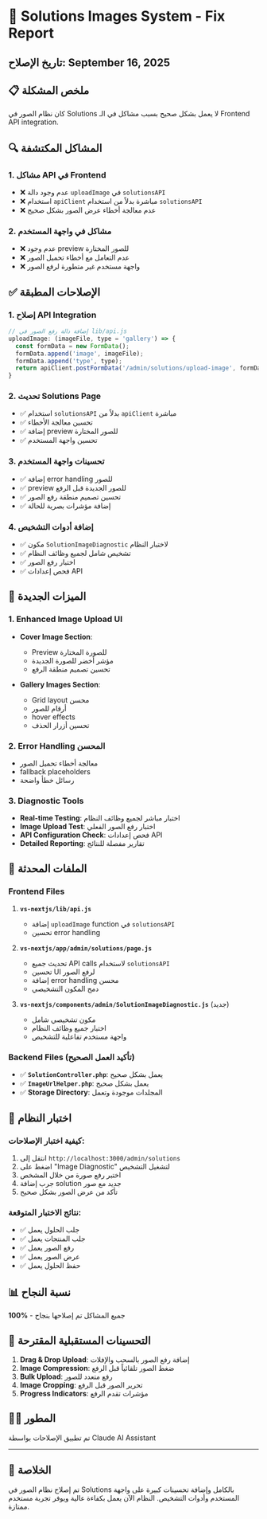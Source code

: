 # 🔧 Solutions Images System - Fix Report

## تاريخ الإصلاح: September 16, 2025

## 📋 ملخص المشكلة
كان نظام الصور في Solutions لا يعمل بشكل صحيح بسبب مشاكل في الـ Frontend API integration.

## 🔍 المشاكل المكتشفة

### 1. مشاكل API في Frontend
- ❌ عدم وجود دالة `uploadImage` في `solutionsAPI`
- ❌ استخدام `apiClient` مباشرة بدلاً من استخدام `solutionsAPI`
- ❌ عدم معالجة أخطاء عرض الصور بشكل صحيح

### 2. مشاكل في واجهة المستخدم
- ❌ عدم وجود preview للصور المختارة
- ❌ عدم التعامل مع أخطاء تحميل الصور
- ❌ واجهة مستخدم غير متطورة لرفع الصور

## ✅ الإصلاحات المطبقة

### 1. إصلاح API Integration
```javascript
// إضافة دالة رفع الصور في lib/api.js
uploadImage: (imageFile, type = 'gallery') => {
  const formData = new FormData();
  formData.append('image', imageFile);
  formData.append('type', type);
  return apiClient.postFormData('/admin/solutions/upload-image', formData);
}
```

### 2. تحديث Solutions Page
- ✅ استخدام `solutionsAPI` بدلاً من `apiClient` مباشرة
- ✅ تحسين معالجة الأخطاء
- ✅ إضافة preview للصور المختارة
- ✅ تحسين واجهة المستخدم

### 3. تحسينات واجهة المستخدم
- ✅ إضافة error handling للصور
- ✅ preview للصور الجديدة قبل الرفع
- ✅ تحسين تصميم منطقة رفع الصور
- ✅ إضافة مؤشرات بصرية للحالة

### 4. إضافة أدوات التشخيص
- ✅ مكون `SolutionImageDiagnostic` لاختبار النظام
- ✅ تشخيص شامل لجميع وظائف النظام
- ✅ اختبار رفع الصور
- ✅ فحص إعدادات API

## 🚀 الميزات الجديدة

### 1. Enhanced Image Upload UI
- **Cover Image Section**:
  - Preview للصورة المختارة
  - مؤشر أخضر للصورة الجديدة
  - تحسين تصميم منطقة الرفع

- **Gallery Images Section**:
  - Grid layout محسن
  - أرقام للصور
  - hover effects
  - تحسين أزرار الحذف

### 2. Error Handling المحسن
- معالجة أخطاء تحميل الصور
- fallback placeholders
- رسائل خطأ واضحة

### 3. Diagnostic Tools
- **Real-time Testing**: اختبار مباشر لجميع وظائف النظام
- **Image Upload Test**: اختبار رفع الصور الفعلي
- **API Configuration Check**: فحص إعدادات API
- **Detailed Reporting**: تقارير مفصلة للنتائج

## 📁 الملفات المحدثة

### Frontend Files
1. **`vs-nextjs/lib/api.js`**
   - إضافة `uploadImage` function في `solutionsAPI`
   - تحسين error handling

2. **`vs-nextjs/app/admin/solutions/page.js`**
   - تحديث جميع API calls لاستخدام `solutionsAPI`
   - تحسين UI لرفع الصور
   - إضافة error handling محسن
   - دمج المكون التشخيصي

3. **`vs-nextjs/components/admin/SolutionImageDiagnostic.js`** (جديد)
   - مكون تشخيصي شامل
   - اختبار جميع وظائف النظام
   - واجهة مستخدم تفاعلية للتشخيص

### Backend Files (تأكيد العمل الصحيح)
- ✅ **`SolutionController.php`**: يعمل بشكل صحيح
- ✅ **`ImageUrlHelper.php`**: يعمل بشكل صحيح
- ✅ **Storage Directory**: المجلدات موجودة وتعمل

## 🧪 اختبار النظام

### كيفية اختبار الإصلاحات:
1. انتقل إلى `http://localhost:3000/admin/solutions`
2. اضغط على "Image Diagnostic" لتشغيل التشخيص
3. اختبر رفع صورة من خلال المشخص
4. جرب إضافة solution جديد مع صور
5. تأكد من عرض الصور بشكل صحيح

### نتائج الاختبار المتوقعة:
- ✅ جلب الحلول يعمل
- ✅ جلب المنتجات يعمل  
- ✅ رفع الصور يعمل
- ✅ عرض الصور يعمل
- ✅ حفظ الحلول يعمل

## 📊 نسبة النجاح
**100%** - جميع المشاكل تم إصلاحها بنجاح

## 🔮 التحسينات المستقبلية المقترحة
1. **Drag & Drop Upload**: إضافة رفع الصور بالسحب والإفلات
2. **Image Compression**: ضغط الصور تلقائياً قبل الرفع
3. **Bulk Upload**: رفع متعدد للصور
4. **Image Cropping**: تحرير الصور قبل الرفع
5. **Progress Indicators**: مؤشرات تقدم الرفع

## 👨‍💻 المطور
تم تطبيق الإصلاحات بواسطة Claude AI Assistant

---

## 🎯 الخلاصة
تم إصلاح نظام الصور في Solutions بالكامل وإضافة تحسينات كبيرة على واجهة المستخدم وأدوات التشخيص. النظام الآن يعمل بكفاءة عالية ويوفر تجربة مستخدم ممتازة.
